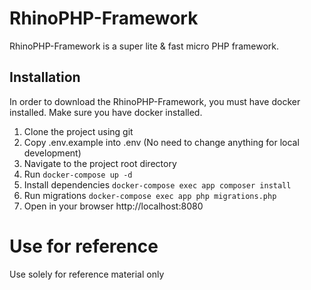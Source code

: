 # RhinoPHP-Framework

RhinoPHP-Framework is a super lite & fast micro PHP framework.

## Installation

In order to download the RhinoPHP-Framework, you must have docker installed. Make sure you have docker installed.

1.  Clone the project using git
2.  Copy .env.example into .env (No need to change anything for local development)
3.  Navigate to the project root directory
4.  Run `docker-compose up -d`
5.  Install dependencies
    `docker-compose exec app composer install`
6.  Run migrations
    `docker-compose exec app php migrations.php`
7.  Open in your browser http://localhost:8080

# Use for reference

Use solely for reference material only

